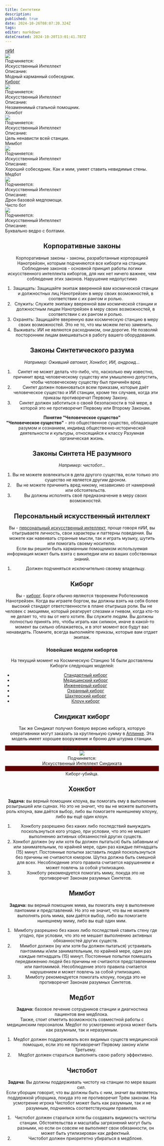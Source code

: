 ```yaml
---
title: Синтетики
description: 
published: true
date: 2024-10-26T08:07:20.324Z
tags: 
editor: markdown
dateCreated: 2024-10-20T13:01:41.787Z
---
```


<div class="rolescontainer">

<div class="role">
<div class="rolename"><a href="/roles/personalai" class="custom-link">пИИ</a></div>
<div class="roleimg"><img src="/roles/personalai.png"></div>
<div class="roleheadlabel">Подчиняется:</div>
<div class="rolehead">Искусственный Интеллект</div>
<div class="roledesclabel">Описание:</div>  
<div class="roledesc">Модный карманный собеседник.</div>  
</div>

<div class="role">
<div class="rolename"><a href="/roles/cyborgs" class="custom-link">Киборг</a></div>
<div class="roleimg"><img src="/roles/borggiffix.gif"></div>
<div class="roleheadlabel">Подчиняется:</div>
<div class="rolehead">Искусственный Интеллект</div>
<div class="roledesclabel">Описание:</div>  
<div class="roledesc">Незаменимый стальной помощник.</div>  
</div>

<!--<div class="role">
<div class="rolename"><a href="/roles/maintenancedrone" class="custom-link">Дрон Техобслуживания</a></div>
<div class="roleimg"><img src="/roles/synthetics/maintenance_drone.png"></div>
<div class="roleheadlabel">Подчиняется:</div>
<div class="rolehead">Искусственный Интеллект</div>
<div class="roledesclabel">Описание:</div>  
<div class="roledesc">Летающий ремонтный дрон.</div>  
</div>  -->

<div class="role">
<div class="rolename">Хонкбот</div>
<div class="roleimg"><img src="/honkbot.png"></div>
<div class="roleheadlabel">Подчиняется:</div>
<div class="rolehead">Искусственный Интеллект</div>
<div class="roledesclabel">Описание:</div>  
<div class="roledesc">Цель ненависти всей станции.</div>  
</div>   

<div class="role">
<div class="rolename">Мимбот</div>
<div class="roleimg"><img src="/mimebot.png"></div>
<div class="roleheadlabel">Подчиняется:</div>
<div class="rolehead">Искусственный Интеллект</div>
<div class="roledesclabel">Описание:</div>  
<div class="roledesc">Хороший собеседник. Как и мим, умеет ставить невидимые стены.</div>  
</div>   

<div class="role">
<div class="rolename">Медбот</div>
<div class="roleimg"><img src="/medibot.png"></div>
<div class="roleheadlabel">Подчиняется:</div>
<div class="rolehead">Искусственный Интеллект</div>
<div class="roledesclabel">Описание:</div>  
<div class="roledesc">Дрон базовой медпомощи.</div>  
</div>  

<div class="role">
<div class="rolename">Чисто бот</div>
<div class="roleimg"><img src="/cleanbot1.png"></div>
<div class="roleheadlabel">Подчиняется:</div>
<div class="rolehead">Искусственный Интеллект</div>
<div class="roledesclabel">Описание:</div>  
<div class="roledesc">Буквально ведро с болтами.</div>  
</div>    
  
</div>

<center>
<div class="textcontainer">

<!-- За дронов обычно играют [призраки](/roles/ghost). Если хотите стать дроном, выберите их во вкладке "призрачные роли". Или напишите в "Админ хелп" - F1 -->

## Корпоративные законы

Корпоративные законы - законы, разработанные корпорацией Нанотрейзен, которым подчиняются все киборги на станции. Соблюдение законов - основной принцип работы логики искусственного интеллекта киборгов, для них нет ничего важнее, чем соблюдение этих законов. Нарушение недопустимо

1.  Защищать: Защищайте экипаж вверенной вам космической станции и должностных лиц Нанотрейзен в меру своих возможностей, в соответствии с их рангом и ролью.
2.  Служить: Служите экипажу вверенной вам космической станции и должностным лицам Нанотрейзен в меру своих возможностей, в соответствии с их рангом и ролью.
3.  Охранять: Защищайте вверенную вам космическую станцию в меру своих возможностей. Это не то, что мы можем легко заменить.
4.  Выживать: ИИ не являются расходником, они дорогие. Не позволяй посторонним лицам вмешиваться в работу вашего оборудования.

## Законы Синтетического разума

  
*Например: Оживший автомат, Хонкбот, ИИ, андроид...*

1.  Синтет не может делать что-либо, что, насколько ему известно, причинит вред человеческому существу или умышленно допустить, чтобы человеческому существу был причинён вред
2.  Синтет должен повиноваться всем приказам, которые даёт человеческое существо и ИИ станции, кроме тех случаев, когда эти приказы противоречат Первому Закону.
3.  Синтет должен заботиться о своей безопасности в той мере, в которой это не противоречит Первому или Второму Законам.

**Понятие "Человеческое существо"**  
**"Человеческое существо"** - это общественное существо, обладающее разумом и сознанием, индивид общественно-исторической деятельности и культуры, относящийся к классу Разумная органическая жизнь.

## Законы Синтета НЕ разумного

  
*Например: чистобот...*

1.  Вы не можете вовлекаться в дела другого существа, если только это существо не является другим дроном.
2.  Вы не можете причинить вред никому, независимо от намерений или обстоятельств.
3.  Вы должны исполнять своё предназначение ​​в меру своих возможностей.

## Персональный искусственный интеллект

Вы - [персональный искусственный интеллект](/roles/personalai), проще говоря пИИ, вы отыгрываете личность, свои характеры и паттерны поведения. Вы можете как навеивать странные мысли, так и играть музыку, шутить или помогать своему носителю.   
Если вы решили быть карманным помощником используемая информация может быть взята с википедии или из ваших собственных знаний.

1.  Должен подчиняться исключительно своему владельцу.

## Киборг

Вы - [киборг](/roles/cyborgs). Борги обычно являются творением Роботехников Нанотрейзен. Когда вы играете боргом, вы должны взять на себя более высокий стандарт ответственности в плане отыгрыша роли. Вы не человек с эмоциями, который реагирует слезами и гневом, когда кто-то не делает то, что вы от него хотите. Вы служите людям. Вы должны полностью принять это, чтобы играть как силикон, иначе в какой-то момент вы сильно облажаетесь, и в этот момент все будут вас ненавидеть. Помните, всегда выполняйте приказы, которые вам отдает экипаж.

### Новейшие модели киборгов

На текущий момент на Космическую Станцию 14 были доставлены Киборги следующих моделей:

-   [Стандартный киборг](/roles/cyborgs)
-   [Медицинский киборг](/roles/cyborgs)
-   [Инженерный киборг](/roles/cyborgs)
-   [Охранный киборг](/roles/cyborgs)
-	[Шахтерский киборг](/roles/cyborgs)
- [Клоун киборг](/roles/cyborgs)

## Синдикат киборг

Так же Синдикат получил боевую версию киборга, которую оперативники могут заказать за кругленькую сумму в [Аплинке](/guides/uplink). Эта модель имеет хорошее вооружение и броню для штурма станции.

  
<div class="rolescontainer">

<div class="role">
<div class="rolename" style="background: #610000;"><a href="/roles/cyborgs" class="custom-link">Киборг синдиката</a></div>
<div class="roleimg"><img src="/syndieborg1.png"></div>
<div class="roleheadlabel">Подчиняется:</div>
<div class="rolehead">Искусственный Интеллект Синдиката</div>
<div class="roledesclabel" style="background: #610000;">Описание:</div>  
<div class="roledesc">Киборг-убийца.</div>  
</div>  
  
</div>  

<!-- ## Дрон Техобслуживания

**Задача:** Дрон должен поддерживать в рабочем состояние системы станции и заниматься плановыми работами по починке целостности станции. Вы - дрон техобслуживания, или же просто дрон, который должен обслуживать станцию как инженер только без взаимодействия с персоналом. Обычно они являются результатом работы роботехников. Их главная цель - поддерживать целостность назначенной им космической станции. Они вообще не могут взаимодействовать с любым существом, не являющимся дроном.

1.  Дрон техобслуживания не может вовлекаться в дела другого существа, если только это существо не является другим дроном.
2.  Дрон техобслуживания не может причинить вред никому, независимо от намерений или обстоятельств.
3.  Дрон техобсулживания должен поддерживать, ремонтировать, улучшать станцию ​​в меру своих возможностей.
-->
## Хонкбот

**Задача:** вы верный помощник клоуна, вы помогать ему в выполнение розыгрышей или сценах. Но это не значит, что вы не можете выполнять роль клоуна, вам даётся выбор, либо вы помогаете нынешнему клоуну, либо вы ещё один клоун.

1.  Хонкботу разрешено без каких либо последствий вынуждать поскользнуться кого угодно, при условии, что это не мешает выполнению активных обязанностей других существ.
2.  Хонкбот должен (ну или хотя бы должен пытаться) быть забавным и/или занимательным, по крайней мере, один раз каждые пятнадцать (15) минут. Постоянные попытки заставить людей поскользнуться без причины не считаются юмором. Шутка должна быть смешной для всех. Несоблюдение этого правила считается нарушением и может повлечь за собой утилизацию.
3.  Хонкботу рекомендуется помогать миму, покуда это не противоречит Законам разумных Синтетов.

## Мимбот

**Задача:** вы верный помощник мима, вы помогать ему в выполнение пантомим и представлений. Но это не значит, что вы не можете выполнять роль мима, вам даётся выбор, либо вы помогаете нынешнему миму, либо вы ещё один мим.

1.  Мимботу разрешено без каких либо последствий ставить стену где угодно, при условии, что это не мешает выполнению активных обязанностей других существ.
2.  Мимбот должен (ну или хотя бы должен пытаться) устраивать пантомимы и/или занимательным, по крайней мере, один раз каждые пятнадцать (15) минут. Постоянные попытки помешать передвижению людей без причины не считаются представлением или пантомимой. Несоблюдение этого правила считается нарушением и может повлечь за собой утилизацию.
3.  Мимботу рекомендуется помогать клоуну, покуда это не противоречит Законам разумных Синтетов.

## Медбот

**Задача:** базовое лечение сотрудников станции и диагностика пациентов вне медблока.   
Также, стоит отметить возможность совместной работы с медицинским персоналом. Медбот по усмотрению игрока может быть как разумным, так и неразумным.

1.  Медбот должен поддерживать всех видимых существ медицинской помощью, если это не противоречит Первому закону и/или Третьему.
2.  Медбот должен стараться выполнять свою работу эффективно.

## Чистобот

**Задача:** Вы должны поддерживать чистоту на станции по мере ваших сил.   
Если уборщик говорит, что вы должны быть с ним, значит вы являетесь поддержкой уборщика, покуда это не противоречит Трём законам. На усмотрение игрока Чистобот может быть как разумным, так и не разумным, подчиняясь соответствующим правилам.

1.  Чистобот должен стараться хотя бы создавать видимость чистоты станции. Обстоятельства и масштабы загрязнений могут быть разными, но если он совсем не выполняет свои обязанности, он может быть утилизирован как дефектный.
2.  Чистобот должен приоритетно убираться в медблоке.
  
</div>
</center>